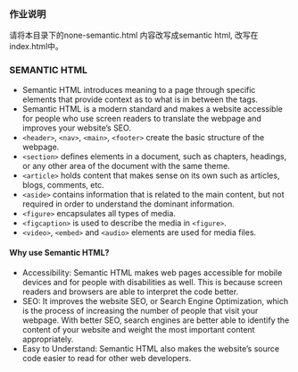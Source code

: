 ### 作业说明
请将本目录下的none-semantic.html 内容改写成semantic html, 改写在index.html中。

### SEMANTIC HTML

- Semantic HTML introduces meaning to a page through specific elements that provide context as to what is in between the tags.
- Semantic HTML is a modern standard and makes a website accessible for people who use screen readers to translate the webpage and improves your website’s SEO.
- `<header>`, `<nav>`, `<main>`, `<footer>` create the basic structure of the webpage.
- `<section>` defines elements in a document, such as chapters, headings, or any other area of the document with the same theme.
- `<article>` holds content that makes sense on its own such as articles, blogs, comments, etc.
- `<aside>` contains information that is related to the main content, but not required in order to understand the dominant information.
- `<figure>` encapsulates all types of media.
- `<figcaption>` is used to describe the media in `<figure>`.
- `<video>`, `<embed>` and `<audio>` elements are used for media files.

#### Why use Semantic HTML?

- Accessibility: Semantic HTML makes web pages accessible for mobile devices and for people with disabilities as well. This is because screen readers and browsers are able to interpret the code better.
- SEO: It improves the website SEO, or Search Engine Optimization, which is the process of increasing the number of people that visit your webpage. With better SEO, search engines are better able to identify the content of your website and weight the most important content appropriately. 
- Easy to Understand: Semantic HTML also makes the website’s source code easier to read for other web developers.
